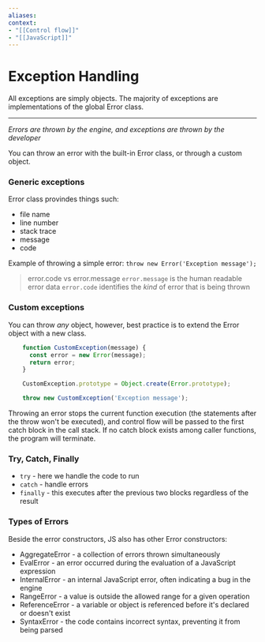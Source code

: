 ```yaml
---
aliases:
context:
- "[[Control flow]]"
- "[[JavaScript]]"
---
```


# Exception Handling

All exceptions are simply objects. The majority of exceptions are implementations of the global Error class.

---
*Errors are thrown by the engine, and exceptions are thrown by the developer*

You can throw an error with the built-in Error class, or through a custom object.

### Generic exceptions
Error class provindes things such:
- file name
- line number
- stack trace
- message
- code

Example of throwing a simple error:
`throw new Error('Exception message');` 

> error.code vs error.message
`error.message` is the human readable error data
`error.code` identifies the *kind* of error that is being thrown


### Custom exceptions
You can throw *any* object, however, best practice is to extend the Error object with a new class.
```js
    function CustomException(message) {
      const error = new Error(message);
      return error;
    }

    CustomException.prototype = Object.create(Error.prototype);

    throw new CustomException('Exception message');
```

Throwing an error stops the current function execution (the statements after the throw won't be executed), and control flow will be passed to the first catch block in the call stack.
If no catch block exists among caller functions, the program will terminate.


### Try, Catch, Finally
- `try` - here we handle the code to run
- `catch` - handle errors
- `finally` - this executes after the previous two blocks regardless of the result


### Types of Errors
Beside the error constructors, JS also has other Error constructors:
- AggregateError - a collection of errors thrown simultaneously
- EvalError - an error occurred during the evaluation of a JavaScript expression
- InternalError - an internal JavaScript error, often indicating a bug in the engine
- RangeError - a value is outside the allowed range for a given operation
- ReferenceError - a variable or object is referenced before it's declared or doesn't exist
- SyntaxError - the code contains incorrect syntax, preventing it from being parsed
